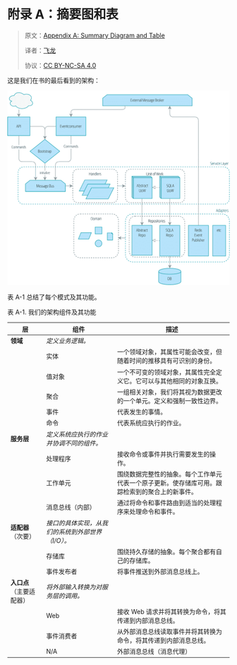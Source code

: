 # 附录 A：摘要图和表

> 原文：[Appendix A: Summary Diagram and Table](https://www.cosmicpython.com/book/appendix_ds1_table.html)
> 
> 译者：[飞龙](https://github.com/wizardforcel)
> 
> 协议：[CC BY-NC-SA 4.0](https://creativecommons.org/licenses/by-nc-sa/4.0/)

这是我们在书的最后看到的架构：

![显示所有组件的图表：flask+事件消费者，服务层，适配器，领域等](img/apwp_aa01.png)

表 A-1 总结了每个模式及其功能。

表 A-1. 我们的架构组件及其功能

| 层 | 组件 | 描述 |
| --- | --- | --- |
| **领域** | *定义业务逻辑。* | |
| | 实体 | 一个领域对象，其属性可能会改变，但随着时间的推移具有可识别的身份。 |
| | 值对象 | 一个不可变的领域对象，其属性完全定义它。它可以与其他相同的对象互换。 |
| | 聚合 | 一组相关对象，我们将其视为数据更改的一个单元。定义和强制一致性边界。 |
| | 事件 | 代表发生的事情。 |
| | 命令 | 代表系统应执行的作业。 |
| **服务层** | *定义系统应执行的作业并协调不同的组件。* | |
| | 处理程序 | 接收命令或事件并执行需要发生的操作。 |
| | 工作单元 | 围绕数据完整性的抽象。每个工作单元代表一个原子更新。使存储库可用。跟踪检索到的聚合上的新事件。 |
| | 消息总线（内部） | 通过将命令和事件路由到适当的处理程序来处理命令和事件。 |
| **适配器**（次要） | *接口的具体实现，从我们的系统到外部世界（I/O）。* | |
| | 存储库 | 围绕持久存储的抽象。每个聚合都有自己的存储库。 |
| | 事件发布者 | 将事件推送到外部消息总线上。 |
| **入口点**（主要适配器） |  *将外部输入转换为对服务层的调用。* | |
| | Web | 接收 Web 请求并将其转换为命令，将其传递到内部消息总线。 |
| | 事件消费者 | 从外部消息总线读取事件并将其转换为命令，将其传递到内部消息总线。 |
| | N/A | 外部消息总线（消息代理） | 不适用 | 不适用 | 不适用 |
